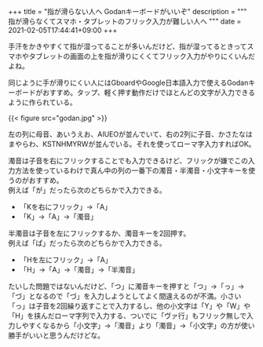 +++
title = "指が滑らない人へ Godanキーボードがいいぞ"
description = """
指が滑らなくてスマホ・タブレットのフリック入力が難しい人へ
"""
date = 2021-02-05T17:44:41+09:00
+++
<!--more-->
手汗をかきやすくて指が湿ってることが多いんだけど、指が湿ってるときってスマホやタブレットの画面の上を指が滑りにくくてフリック入力がやりにくいんだよね。

同じように手が滑りにくい人にはGboardやGoogle日本語入力で使えるGodanキーボードがおすすめ。タップ、軽く押す動作だけでほとんどの文字が入力できるように作られている。

{{< figure src="godan.jpg" >}}

左の列に母音、あいうえお、AIUEOが並んでいて、右の2列に子音、かさたなはまやらわ、KSTNHMYRWが並んでいる。それを使ってローマ字入力すればOK。

濁音は子音を右にフリックすることでも入力できるけど、フリックが嫌でこの入力方法を使っているわけで真ん中の列の一番下の濁音・半濁音・小文字キーを使うのがおすすめ。<br>
例えば「が」だったら次のどちらかで入力できる。

- 「Kを右にフリック」→「A」
- 「K」→「A」→「濁音」

半濁音は子音を左にフリックするか、濁音キーを2回押す。<br>
例えば「ぱ」だったら次のどちらかで入力できる。
- 「Hを左にフリック」→「A」
- 「H」→「A」→「濁音」→「半濁音」

たいした問題ではないんだけど、「つ」に濁音キーを押すと「つ」→「っ」→「づ」となるので「づ」を入力しようとしてよく間違えるのが不満。小さい「っ」は子音を2回繰り返すことで入力するし、他の小文字は「Y」や「W」や「H」を挟んだローマ字列で入力する、ついでに「ヴァ行」もフリック無しで入力しやすくなるから「小文字」→「濁音」より「濁音」→「小文字」の方が使い勝手がいいと思うんだけどな。

